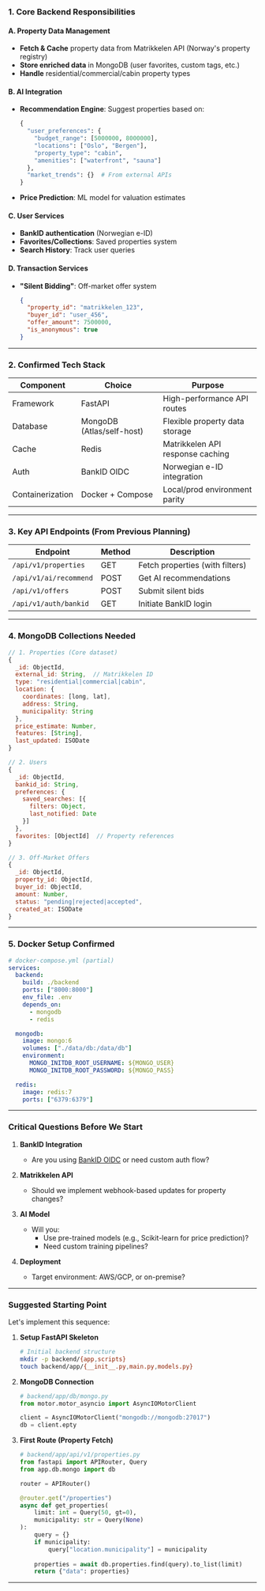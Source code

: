 

### **1. Core Backend Responsibilities**
#### **A. Property Data Management**
- **Fetch & Cache** property data from Matrikkelen API (Norway's property registry)
- **Store enriched data** in MongoDB (user favorites, custom tags, etc.)
- **Handle** residential/commercial/cabin property types

#### **B. AI Integration**
- **Recommendation Engine**: Suggest properties based on:
  ```python
  {
    "user_preferences": {
      "budget_range": [5000000, 8000000],
      "locations": ["Oslo", "Bergen"],
      "property_type": "cabin",
      "amenities": ["waterfront", "sauna"]
    },
    "market_trends": {}  # From external APIs
  }
  ```
- **Price Prediction**: ML model for valuation estimates

#### **C. User Services**
- **BankID authentication** (Norwegian e-ID)
- **Favorites/Collections**: Saved properties system
- **Search History**: Track user queries

#### **D. Transaction Services**
- **"Silent Bidding"**: Off-market offer system
  ```json
  {
    "property_id": "matrikkelen_123",
    "buyer_id": "user_456",
    "offer_amount": 7500000,
    "is_anonymous": true
  }
  ```

---

### **2. Confirmed Tech Stack**
| Component       | Choice                  | Purpose                          |
|-----------------|-------------------------|----------------------------------|
| Framework       | FastAPI                 | High-performance API routes      |
| Database        | MongoDB (Atlas/self-host)| Flexible property data storage   |
| Cache           | Redis                   | Matrikkelen API response caching |
| Auth            | BankID OIDC             | Norwegian e-ID integration       |
| Containerization| Docker + Compose        | Local/prod environment parity    |

---

### **3. Key API Endpoints (From Previous Planning)**
| Endpoint                | Method | Description                              |
|-------------------------|--------|------------------------------------------|
| `/api/v1/properties`    | GET    | Fetch properties (with filters)          |
| `/api/v1/ai/recommend`  | POST   | Get AI recommendations                   |
| `/api/v1/offers`        | POST   | Submit silent bids                       |
| `/api/v1/auth/bankid`   | GET    | Initiate BankID login                    |

---

### **4. MongoDB Collections Needed**
```javascript
// 1. Properties (Core dataset)
{
  _id: ObjectId,
  external_id: String,  // Matrikkelen ID
  type: "residential|commercial|cabin",
  location: {
    coordinates: [long, lat],
    address: String,
    municipality: String
  },
  price_estimate: Number,
  features: [String],
  last_updated: ISODate
}

// 2. Users
{
  _id: ObjectId,
  bankid_id: String,
  preferences: {
    saved_searches: [{
      filters: Object,
      last_notified: Date
    }]
  },
  favorites: [ObjectId]  // Property references
}

// 3. Off-Market Offers
{
  _id: ObjectId,
  property_id: ObjectId,
  buyer_id: ObjectId,
  amount: Number,
  status: "pending|rejected|accepted",
  created_at: ISODate
}
```

---

### **5. Docker Setup Confirmed**
```yaml
# docker-compose.yml (partial)
services:
  backend:
    build: ./backend
    ports: ["8000:8000"]
    env_file: .env
    depends_on:
      - mongodb
      - redis

  mongodb:
    image: mongo:6
    volumes: ["./data/db:/data/db"]
    environment:
      MONGO_INITDB_ROOT_USERNAME: ${MONGO_USER}
      MONGO_INITDB_ROOT_PASSWORD: ${MONGO_PASS}

  redis:
    image: redis:7
    ports: ["6379:6379"]
```

---

### **Critical Questions Before We Start**
1. **BankID Integration**  
   - Are you using [BankID OIDC](https://www.bankid.com/en/utvecklare/guider/technische-anleitung-oidc) or need custom auth flow?

2. **Matrikkelen API**  
   - Should we implement webhook-based updates for property changes?

3. **AI Model**  
   - Will you:
     - Use pre-trained models (e.g., Scikit-learn for price prediction)?
     - Need custom training pipelines?

4. **Deployment**  
   - Target environment: AWS/GCP, or on-premise?

---

### **Suggested Starting Point**
Let's implement this sequence:

1. **Setup FastAPI Skeleton**  
   ```bash
   # Initial backend structure
   mkdir -p backend/{app,scripts}
   touch backend/app/{__init__.py,main.py,models.py}
   ```

2. **MongoDB Connection**  
   ```python
   # backend/app/db/mongo.py
   from motor.motor_asyncio import AsyncIOMotorClient

   client = AsyncIOMotorClient("mongodb://mongodb:27017")
   db = client.epty
   ```

3. **First Route (Property Fetch)**  
   ```python
   # backend/app/api/v1/properties.py
   from fastapi import APIRouter, Query
   from app.db.mongo import db

   router = APIRouter()

   @router.get("/properties")
   async def get_properties(
       limit: int = Query(50, gt=0),
       municipality: str = Query(None)
   ):
       query = {}
       if municipality:
           query["location.municipality"] = municipality
       
       properties = await db.properties.find(query).to_list(limit)
       return {"data": properties}
   ```

---
